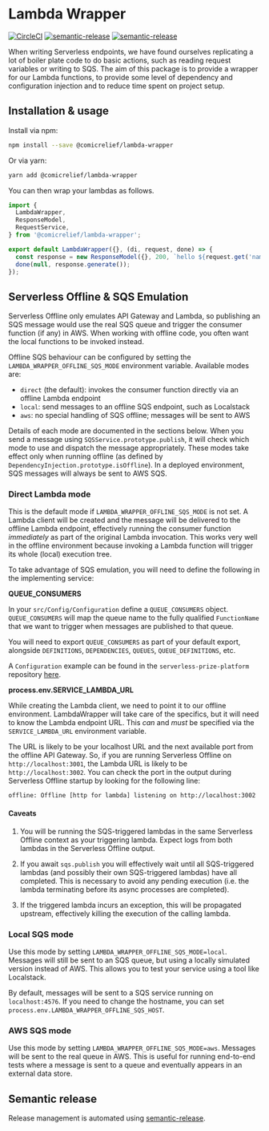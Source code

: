 # Lambda Wrapper

[![CircleCI](https://circleci.com/gh/comicrelief/lambda-wrapper.svg?style=svg&circle-token=7db6e0ff0526bd635424f303fd4ffffc7ea05aed)](https://circleci.com/gh/comicrelief/lambda-wrapper)
[![semantic-release](https://img.shields.io/badge/%20%20%F0%9F%93%A6%F0%9F%9A%80-semantic--release-e10079.svg)](https://github.com/semantic-release/semantic-release)
[![semantic-release](https://badge.fury.io/js/%40comicrelief%2Flambda-wrapper.svg)](https://www.npmjs.com/package/@comicrelief/lambda-wrapper)

When writing Serverless endpoints, we have found ourselves replicating a lot of boiler plate code to do basic actions, such as reading request variables or writing to SQS. The aim of this package is to provide a wrapper for our Lambda functions, to provide some level of dependency and configuration injection and to reduce time spent on project setup.

## Installation & usage

Install via npm:

```bash
npm install --save @comicrelief/lambda-wrapper
```

Or via yarn:

```bash
yarn add @comicrelief/lambda-wrapper
```

You can then wrap your lambdas as follows.

```js
import {
  LambdaWrapper,
  ResponseModel,
  RequestService,
} from '@comicrelief/lambda-wrapper';

export default LambdaWrapper({}, (di, request, done) => {
  const response = new ResponseModel({}, 200, `hello ${request.get('name', 'nobody')}`);
  done(null, response.generate());
});
```

## Serverless Offline & SQS Emulation

Serverless Offline only emulates API Gateway and Lambda, so publishing an SQS message would use the real SQS queue and trigger the consumer function (if any) in AWS. When working with offline code, you often want the local functions to be invoked instead.

Offline SQS behaviour can be configured by setting the `LAMBDA_WRAPPER_OFFLINE_SQS_MODE` environment variable. Available modes are:

- `direct` (the default): invokes the consumer function directly via an offline Lambda endpoint
- `local`: send messages to an offline SQS endpoint, such as Localstack
- `aws`: no special handling of SQS offline; messages will be sent to AWS

Details of each mode are documented in the sections below. When you send a message using `SQSService.prototype.publish`, it will check which mode to use and dispatch the message appropriately. These modes take effect only when running offline (as defined by `DependencyInjection.prototype.isOffline`). In a deployed environment, SQS messages will always be sent to AWS SQS.

### Direct Lambda mode

This is the default mode if `LAMBDA_WRAPPER_OFFLINE_SQS_MODE` is not set. A Lambda client will be created and the message will be delivered to the offline Lambda endpoint, effectively running the consumer function _immediately_ as part of the original Lambda invocation. This works very well in the offline environment because invoking a Lambda function will trigger its whole (local) execution tree.

To take advantage of SQS emulation, you will need to define the following in the implementing service:

**QUEUE_CONSUMERS**

In your `src/Config/Configuration` define a `QUEUE_CONSUMERS` object. `QUEUE_CONSUMERS` will map the queue name to the fully qualified `FunctionName` that we want to trigger when messages are published to that queue.

You will need to export `QUEUE_CONSUMERS` as part of your default export, alongside `DEFINITIONS`, `DEPENDENCIES`, `QUEUES`, `QUEUE_DEFINITIONS`, etc.

A `Configuration` example can be found in the `serverless-prize-platform` repository [here](https://github.com/comicrelief/serverless-prize-platform/blob/master/src/Config/Configuration.js).

**process.env.SERVICE_LAMBDA_URL**

While creating the Lambda client, we need to point it to our offline environment. LambdaWrapper will take care of the specifics, but it will need to know the Lambda endpoint URL. This _can_ and _must_ be specified via the `SERVICE_LAMBDA_URL` environment variable.

The URL is likely to be your localhost URL and the next available port from the offline API Gateway. So, if you are running Serverless Offline on `http://localhost:3001`, the Lambda URL is likely to be `http://localhost:3002`. You can check the port in the output during Serverless Offline startup by looking for the following line:

    offline: Offline [http for lambda] listening on http://localhost:3002

#### Caveats

1. You will be running the SQS-triggered lambdas in the same Serverless Offline context as your triggering lambda. Expect logs from both lambdas in the Serverless Offline output.

2. If you await `sqs.publish` you will effectively wait until all SQS-triggered lambdas (and possibly their own SQS-triggered lambdas) have all completed. This is necessary to avoid any pending execution (i.e. the lambda terminating before its async processes are completed).

3. If the triggered lambda incurs an exception, this will be propagated upstream, effectively killing the execution of the calling lambda.

### Local SQS mode

Use this mode by setting `LAMBDA_WRAPPER_OFFLINE_SQS_MODE=local`. Messages will still be sent to an SQS queue, but using a locally simulated version instead of AWS. This allows you to test your service using a tool like Localstack.

By default, messages will be sent to a SQS service running on `localhost:4576`. If you need to change the hostname, you can set `process.env.LAMBDA_WRAPPER_OFFLINE_SQS_HOST`.

### AWS SQS mode

Use this mode by setting `LAMBDA_WRAPPER_OFFLINE_SQS_MODE=aws`. Messages will be sent to the real queue in AWS. This is useful for running end-to-end tests where a message is sent to a queue and eventually appears in an external data store.

## Semantic release

Release management is automated using [semantic-release](https://www.npmjs.com/package/semantic-release).
